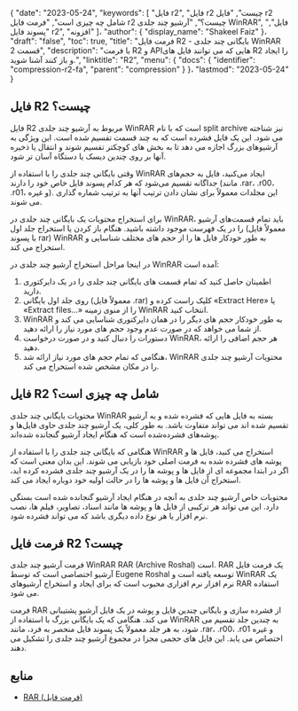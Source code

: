 {
  "date": "2023-05-24",
  "keywords": [
"فایل r2",
"فایل r2 چیست",
"فایل r2 شامل چه چیزی است",
"فرمت فایل r2 چیست؟",
"آرشیو چند جلدی WinRAR",
"فایل",
"پسوند فایل r2",
"افزونه"
]،
  "author": {
    "display_name": "Shakeel Faiz"
}،
  "draft": "false",
  "toc": true,
  "title": "فرمت فایل R2 - بایگانی چند جلدی WinRAR قسمت 2",
  "description": "با فرمت R2 و APIهایی که می توانند فایل های R2 را ایجاد و باز کنند آشنا شوید.",
  "linktitle": "R2",
  "menu": {
    "docs": {
      "identifier": "compression-r2-fa",
      "parent": "compression"
}
}،
  "lastmod": "2023-05-24"
}

## فایل R2 چیست؟

فایل R2 مربوط به آرشیو چند جلدی WinRAR است که با نام split archive نیز شناخته می شود. این یک فایل فشرده است که به چند قسمت تقسیم شده است. این ویژگی به آرشیوهای بزرگ اجازه می دهد تا به بخش های کوچکتر تقسیم شوند و انتقال یا ذخیره آنها بر روی چندین دیسک یا دستگاه آسان تر شود.

وقتی بایگانی چند جلدی را با استفاده از WinRAR ایجاد می‌کنید، فایل به حجم‌های جداگانه تقسیم می‌شود که هر کدام پسوند فایل خاص خود را دارند (مانند .rar، .r00، .r01، و غیره). این مجلدات معمولاً برای نشان دادن ترتیب آنها به ترتیب شماره گذاری می شوند.

برای استخراج محتویات یک بایگانی چند جلدی در WinRAR، باید تمام قسمت‌های آرشیو را در یک فهرست موجود داشته باشید. هنگام باز کردن یا استخراج جلد اول (معمولاً فایل با پسوند rar) WinRAR به طور خودکار فایل ها را از حجم های مختلف شناسایی و استخراج می کند.

در اینجا مراحل استخراج آرشیو چند جلدی در WinRAR آمده است:

1. اطمینان حاصل کنید که تمام قسمت های بایگانی چند جلدی را در یک دایرکتوری دارید.
2. روی جلد اول بایگانی (معمولاً فایل .rar) کلیک راست کرده و «Extract Here» یا «Extract files...» را از منوی زمینه WinRAR انتخاب کنید.
3. WinRAR به طور خودکار حجم های دیگر را در همان دایرکتوری شناسایی می کند و از شما می خواهد که در صورت عدم وجود حجم های مورد نیاز را ارائه دهید.
4. دستورات را دنبال کنید و در صورت درخواست WinRAR، هر حجم اضافی را ارائه دهید.
5. هنگامی که تمام حجم های مورد نیاز ارائه شد، WinRAR محتویات آرشیو چند جلدی را در مکان مشخص شده استخراج می کند.

## فایل R2 شامل چه چیزی است؟

محتویات بایگانی چند جلدی WinRAR بسته به فایل هایی که فشرده شده و به آرشیو تقسیم شده اند می تواند متفاوت باشد. به طور کلی، یک آرشیو چند جلدی حاوی فایل‌ها و پوشه‌های فشرده‌شده است که هنگام ایجاد آرشیو گنجانده شده‌اند.

هنگامی که بایگانی چند جلدی را با استفاده از WinRAR استخراج می کنید، فایل ها و پوشه های فشرده شده به فرمت اصلی خود بازیابی می شوند. این بدان معنی است که اگر در ابتدا مجموعه ای از فایل ها و پوشه ها را در یک آرشیو چند جلدی فشرده کرده اید، استخراج آن فایل ها و پوشه ها را در حالت اولیه خود دوباره ایجاد می کند.

محتویات خاص آرشیو چند جلدی به آنچه در هنگام ایجاد آرشیو گنجانده شده است بستگی دارد. این می تواند هر ترکیبی از فایل ها و پوشه ها مانند اسناد، تصاویر، فیلم ها، نصب نرم افزار یا هر نوع داده دیگری باشد که می تواند فشرده شود.

## فرمت فایل R2 چیست؟

فرمت آرشیو چند جلدی WinRAR RAR (Archive Roshal) است. RAR یک فرمت فایل آرشیو اختصاصی است که توسط Eugene Roshal توسعه یافته است و WinRAR یک نرم افزار نرم افزاری محبوب است که برای ایجاد و استخراج آرشیوهای RAR استفاده می شود.

فرمت RAR از فشرده سازی و بایگانی چندین فایل و پوشه در یک فایل آرشیو پشتیبانی می کند. هنگامی که یک بایگانی بزرگ با استفاده از WinRAR به چندین جلد تقسیم می شود، به هر جلد معمولاً یک پسوند فایل منحصر به فرد، مانند .rar، .r00، .r01 و غیره اختصاص می یابد. این فایل های حجمی مجزا در مجموع آرشیو چند جلدی را تشکیل می دهند.

## منابع
* [RAR (فرمت فایل)](https://en.wikipedia.org/wiki/RAR_(file_format))


